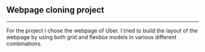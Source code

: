 ## Webpage cloning project

---

For the project I chose the webpage of Uber. I tried to build the layout of the webpage by using both grid and flexbox models in various different combinations.
